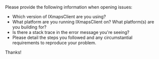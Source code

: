 Please provide the following information when opening issues:

- Which version of IXmapsClient are you using?
- What platform are you running IXmapsClient on? What platform(s) are you building for?
- Is there a stack trace in the error message you're seeing?
- Please detail the steps you followed and any circumstantial requirements to reproduce your problem.

Thanks!

